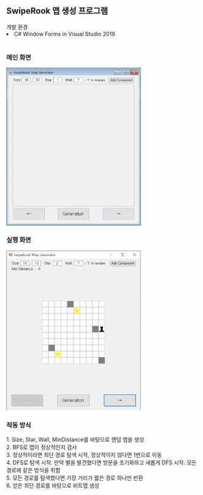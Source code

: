 <h2><b>SwipeRook 맵 생성 프로그램</b></h2>
개발 환경
<li>C# Window Forms in Visual Studio 2019</li><br>

 <h3><b>메인 화면</b></h3>
<img src="image/swiperook_main.png" width="350"/><br>

 <h3><b>실행 화면</b></h3>
<img src="image/execution.gif" width="350"/><br>

<h3><b>작동 방식</b></h3>
1. Size, Star, Wall, MinDistance를 바탕으로 랜덤 맵을 생성<br>
2. BFS로 맵이 정상적인지 검사<br>
3. 정상적이라면 최단 경로 탐색 시작, 정상적이지 않다면 1번으로 이동<br>
4. DFS로 탐색 시작. 만약 별을 발견했다면 방문을 초기화하고 새롭게 DFS 시작. 모든 경로에 같은 방식을 취함<br>
5. 모든 경로를 탐색했다면 가장 거리가 짧은 경로 하나만 반환<br>
6. 얻은 최단 경로를 바탕으로 비트맵 생성    
